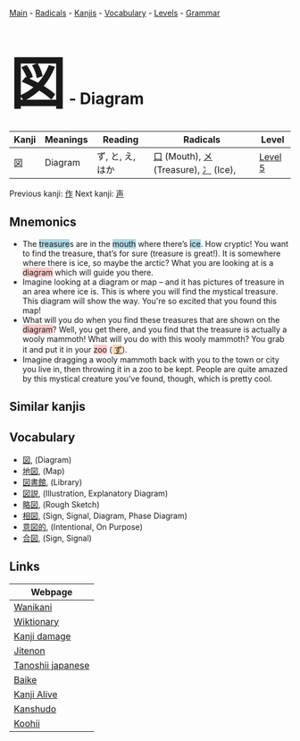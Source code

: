 <style> bigfont {font-size: 100px}</style>
[Main](../README.md) -
[Radicals](../radicals.md) -
[Kanjis](../kanjis.md) -
[Vocabulary](../vocabulary.md) -
[Levels](../levels.md) -
[Grammar](../grammar.md)
# <bigfont> 図</bigfont> - Diagram 

| Kanji | Meanings | Reading | Radicals | Level |
| --- | --- | --- | --- | --- |
| 図 | Diagram | ず, と, え, はか | [口](../radicals/口.md) (Mouth), [メ](../radicals/メ.md) (Treasure), [冫](../radicals/冫.md) (Ice),  | [Level 5](../levels/wk_level5.md) |

Previous kanji: [作](作.md) Next kanji: [声](声.md) 

## Mnemonics
 * The <span style="background-color:#ADD8E6"> treasure</span>s are in the <span style="background-color:#ADD8E6"> mouth</span> where there’s <span style="background-color:#ADD8E6"> ice</span>. How cryptic! You want to find the treasure, that’s for sure (treasure is great!). It is somewhere where there is ice, so maybe the arctic? What you are looking at is a <span style="background-color:#ffcccb"> diagram</span> which will guide you there.
* Imagine looking at a diagram or map – and it has pictures of treasure in an area where ice is. This is where you will find the mystical treasure. This diagram will show the way. You're so excited that you found this map!
* What will you do when you find these treasures that are shown on the <span style="background-color:#ffcccb"> diagram</span>? Well, you get there, and you find that the treasure is actually a wooly mammoth! What will you do with this wooly mammoth? You grab it and put it in your <span style="background-color:#ffcccb"> zoo</span> (<span style="background-color:#fed8b1"> [ず](https://jisho.org/search/ず)</span>).
* Imagine dragging a wooly mammoth back with you to the town or city you live in, then throwing it in a zoo to be kept. People are quite amazed by this mystical creature you’ve found, though, which is pretty cool.


## Similar kanjis
 


## Vocabulary
 * [図](../vocabulary/図.md), (Diagram)
* [地図](../vocabulary/図.md), (Map)
* [図書館](../vocabulary/図.md), (Library)
* [図説](../vocabulary/図.md), (Illustration, Explanatory Diagram)
* [略図](../vocabulary/図.md), (Rough Sketch)
* [相図](../vocabulary/図.md), (Sign, Signal, Diagram, Phase Diagram)
* [意図的](../vocabulary/図.md), (Intentional, On Purpose)
* [合図](../vocabulary/図.md), (Sign, Signal)



## Links 

| Webpage |
| --- |
| [Wanikani          ](https://www.wanikani.com/kanji/図) |
| [Wiktionary        ](https://en.wiktionary.org/wiki/図) |
| [Kanji damage      ](http://www.kanjidamage.com/kanji/search?utf8=✓&q=図) |
| [Jitenon           ](https://jitenon.com/kanji/図) |
| [Tanoshii japanese ](https://www.tanoshiijapanese.com/dictionary/kanji.cfm?k=図) |
| [Baike             ](https://baike.baidu.com/item/図) |
| [Kanji Alive       ](https://app.kanjialive.com/図) |
| [Kanshudo          ](https://www.kanshudo.com/searchmn?q=図) |
| [Koohii            ](https://kanji.koohii.com/study/kanji/図) |
